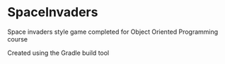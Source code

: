 # SpaceInvaders
Space invaders style game completed for Object Oriented Programming course

Created using the Gradle build tool
